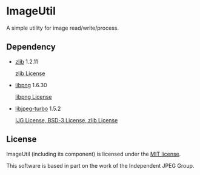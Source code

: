 # ImageUtil

A simple utility for image read/write/process.

## Dependency

* [zlib](http://www.zlib.net/zlib.html)  1.2.11

  [zlib License](./License/zlib.txt)

* [libpng](http://www.libpng.org/pub/png/libpng.html)  1.6.30

  [libpng License](./License/libpng.txt)

* [libjpeg-turbo](http://www.libjpeg-turbo.org/Main/HomePage)  1.5.2

  [IJG License, BSD-3 License, zlib License](./License/libjpeg-turbo.txt)

## License

ImageUtil (including its component) is licensed under the [MIT license](License.txt).

This software is based in part on the work of the Independent JPEG Group.